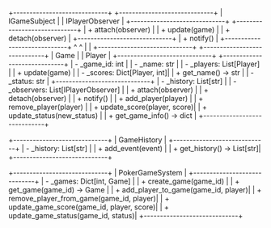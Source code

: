 +-----------------------------+        +-----------------------------+
|        IGameSubject         |        |        IPlayerObserver      |
+-----------------------------+        +-----------------------------+
| + attach(observer)          |        | + update(game)              |
| + detach(observer)          |        +-----------------------------+
| + notify()                  |
+-----------------------------+
          ^                                   ^
          |                                   |
+-----------------------------+        +-----------------------------+
|            Game             |        |           Player            |
+-----------------------------+        +-----------------------------+
| - _game_id: int             |        | - _name: str                |
| - _players: List[Player]    |        | + update(game)              |
| - _scores: Dict[Player, int]|        | + get_name() -> str         |
| - _status: str              |        +-----------------------------+
| - _history: List[str]       |
| - _observers: List[IPlayerObserver]  |
| + attach(observer)          |
| + detach(observer)          |
| + notify()                  |
| + add_player(player)        |
| + remove_player(player)     |
| + update_score(player, score)|
| + update_status(new_status) |
| + get_game_info() -> dict   |
+-----------------------------+

+-----------------------------+
|         GameHistory         |
+-----------------------------+
| - _history: List[str]       |
| + add_event(event)          |
| + get_history() -> List[str]|
+-----------------------------+

+-----------------------------+
|       PokerGameSystem       |
+-----------------------------+
| - _games: Dict[int, Game]   |
| + create_game(game_id)      |
| + get_game(game_id) -> Game |
| + add_player_to_game(game_id, player)|
| + remove_player_from_game(game_id, player)|
| + update_game_score(game_id, player, score)|
| + update_game_status(game_id, status)|
+-----------------------------+
